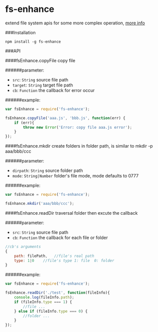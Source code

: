# fs-enhance
extend file system apis for some more complex operation, [more info](http://www.kkyfj.com/opensource/fs-enhance)

###Installation

```base
npm install -g fs-enhance
```

###API

####fsEnhance.copyFile
copy file

######parameter:

* `src`: `String` source file path
* `target`: `String` target file path
* `cb`: `Function` the callback for error occur

######example:

```javascript
var fsEnhance = require('fs-enhance');

fsEnhance.copyFile('aaa.js', 'bbb.js', function(err) {
    if (err){
        throw new Error('Error: copy file aaa.js error');
    }
});
```

####fsEnhance.mkdir
create folders in folder path, is similar to mkdir -p aaa/bbb/ccc

######parameter:

* `dirpath`: `String` source folder path
* `mode`: `String|Number` folder's file mode, mode defaults to 0777

######example:

```javascript
var fsEnhance = require('fs-enhance');

fsEnhance.mkdir('aaa/bbb/ccc');
```

####fsEnhance.readDir
traversal folder then excute the callback

######parameter:

* `src`: `String` source file path
* `cb`: `Function` the callback for each file or folder
```javascript
//cb's arguments
{
    path: filePath,   //file's real path
    type: 1|0    //file's type 1: file  0: folder
}
```

######example:

```javascript
var fsEnhance = require('fs-enhance');

fsEnhance.readDir('./test', function(fileInfo){
    console.log(fileInfo.path);
    if (fileInfo.type === 1) {
        //file ...
    } else if (fileInfo.type === 0) {
        //folder ...
    }
});
```

